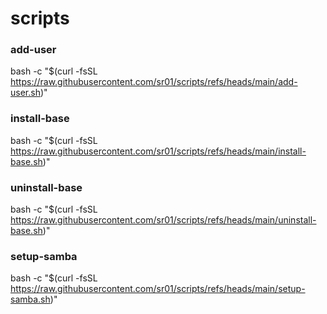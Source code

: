 # scripts 

### add-user
bash -c "$(curl -fsSL https://raw.githubusercontent.com/sr01/scripts/refs/heads/main/add-user.sh)"

### install-base
bash -c "$(curl -fsSL https://raw.githubusercontent.com/sr01/scripts/refs/heads/main/install-base.sh)"

### uninstall-base
bash -c "$(curl -fsSL https://raw.githubusercontent.com/sr01/scripts/refs/heads/main/uninstall-base.sh)"

### setup-samba
bash -c "$(curl -fsSL https://raw.githubusercontent.com/sr01/scripts/refs/heads/main/setup-samba.sh)"
